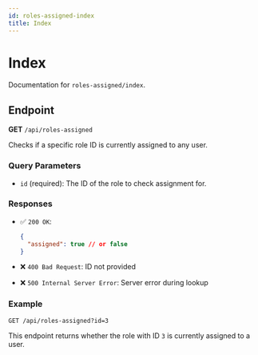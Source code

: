```yaml
---
id: roles-assigned-index
title: Index
---
```


# Index

Documentation for `roles-assigned/index`.

## Endpoint

**GET** `/api/roles-assigned`

Checks if a specific role ID is currently assigned to any user.

### Query Parameters

- `id` (required): The ID of the role to check assignment for.

### Responses

- ✅ `200 OK`:

  ```json
  {
    "assigned": true // or false
  }
  ```

- ❌ `400 Bad Request`: ID not provided
- ❌ `500 Internal Server Error`: Server error during lookup

### Example

```http
GET /api/roles-assigned?id=3
```

This endpoint returns whether the role with ID `3` is currently assigned to a user.
